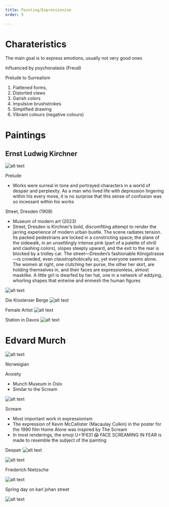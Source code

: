 ```yaml
---
title: Painting/Expressionism
order: 5

---
```


# Charateristics

The main goal is to express emotions, usually not very good ones

Influenced by psychonalasis (Freud)

Prelude to Surrealism

1. Flattened forms,
2. Distorted views
3. Garish colors
4. Impulsive brushstrokes
5. Simplified drawing
6. Vibrant colours (negative colours)

# Paintings


## Ernst Ludwig Kirchner

![alt text](image-3.png)

Prelude
- Works were surreal in tone and portrayed characters in a world of despair and perplexity. As a man who lived life with depression lingering within his every move, it is no surprise that this sense of confusion was so incessant within his works


Street, Dresden (1908)
- Museum of modern art (2023)
- Street, Dresden is Kirchner’s bold, discomfiting attempt to render the jarring experience of modern urban bustle. The scene radiates tension. Its packed pedestrians are locked in a constricting space; the plane of the sidewalk, in an unsettlingly intense pink (part of a palette of shrill and clashing colors), slopes steeply upward, and the exit to the rear is blocked by a trolley car. The street—Dresden’s fashionable Königstrasse—is crowded, even claustrophobically so, yet everyone seems alone. The women at right, one clutching her purse, the other her skirt, are holding themselves in, and their faces are expressionless, almost masklike. A little girl is dwarfed by her hat, one in a network of eddying, whorling shapes that entwine and enmesh the human figures

![alt text](image.png)

Die Klosterser Berge
![alt text](image-4.png)

Female Artist
![alt text](image-5.png)

Station in Davos
![alt text](image-6.png)
# Edvard Murch

![alt text](image-2.png)

Norweigian


Anxiety
- Munch Museum in Oslo
- Similar to the Scream

![alt text](Anxiety.jpeg)

Scream
- Most important work in expressionism
- The expression of Kevin McCallister (Macaulay Culkin) in the poster for the 1990 film Home Alone was inspired by The Scream
- In most renderings, the emoji U+1F631 😱 FACE SCREAMING IN FEAR is made to resemble the subject of the painting

Despair
![alt text](image-9.png)

![alt text](image-1.png)

Friederich Nietzsche

![alt text](image-8.png)

Spring day on karl johan street

![alt text](image-7.png)